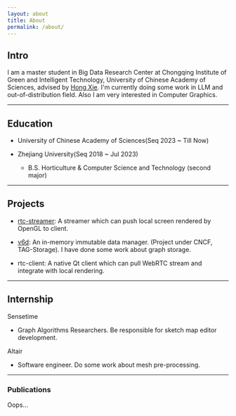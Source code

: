```yaml
---
layout: about
title: About
permalink: /about/
---
```


## Intro

I am a master student in Big Data Research Center at Chongqing Institute of Green and Intelligent Technology, University of Chinese Academy of Sciences, advised by [Hong Xie](https://hongxie.github.io/). I'm currently doing some work in LLM and out-of-distribution field. Also I am very interested in Computer Graphics.

---

## Education

* University of Chinese Academy of Sciences(Seq 2023 ~ Till Now)

* Zhejiang University(Seq 2018 ~ Jul 2023)
  *  B.S. Horticulture & Computer Science and Technology (second major)

---

## Projects

* [rtc-streamer](https://github.com/SighingSnow/rtc-streamer): A streamer which can push local screen rendered by OpenGL to client.

* [v6d](https://github.com/SighingSnow/v6d): An in-memory immutable data manager. (Project under CNCF, TAG-Storage). I have done some work about graph storage.

* rtc-client: A native Qt client which can pull WebRTC stream and integrate with local rendering.

---

## Internship

Sensetime

* Graph Algorithms Researchers. Be responsible for sketch map editor development.

Altair

* Software engineer. Do some work about mesh pre-processing.

---

### Publications

Oops...
